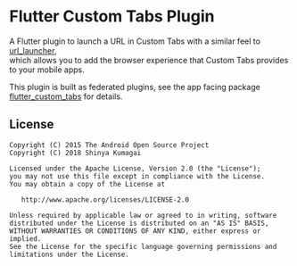 # Flutter Custom Tabs Plugin

A Flutter plugin to launch a URL in Custom Tabs with a similar feel to [url_launcher](https://pub.dev/packages/url_launcher),  
which allows you to add the browser experience that Custom Tabs provides to your mobile apps.

This plugin is built as federated plugins, see the app facing package [flutter_custom_tabs](./flutter_custom_tabs) for details.

## License

    Copyright (C) 2015 The Android Open Source Project
    Copyright (C) 2018 Shinya Kumagai

    Licensed under the Apache License, Version 2.0 (the "License");
    you may not use this file except in compliance with the License.
    You may obtain a copy of the License at

       http://www.apache.org/licenses/LICENSE-2.0

    Unless required by applicable law or agreed to in writing, software
    distributed under the License is distributed on an "AS IS" BASIS,
    WITHOUT WARRANTIES OR CONDITIONS OF ANY KIND, either express or implied.
    See the License for the specific language governing permissions and
    limitations under the License.